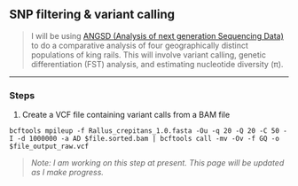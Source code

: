 ## SNP filtering & variant calling
> I will be using [ANGSD (Analysis of next generation Sequencing Data)](http://www.popgen.dk/angsd/index.php/ANGSD) to do a comparative analysis of four geographically distinct populations of king rails. This will involve variant calling, genetic differentiation (FST) analysis, and estimating nucleotide diversity (π).
---
### Steps
1.  Create a VCF file containing variant calls from a BAM file
```
bcftools mpileup -f Rallus_crepitans_1.0.fasta -Ou -q 20 -Q 20 -C 50 -I -d 1000000 -a AD $file.sorted.bam | bcftools call -mv -Ov -f GQ -o $file_output_raw.vcf
```
> *Note: I am working on this step at present. This page will be updated as I make progress.*
